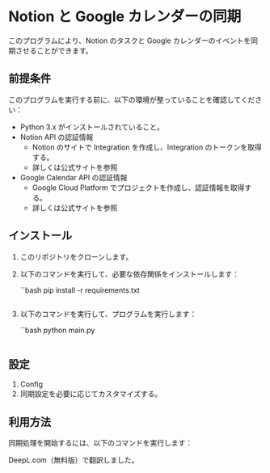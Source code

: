 # Notion と Google カレンダーの同期

このプログラムにより、Notion のタスクと Google カレンダーのイベントを同期させることができます。

## 前提条件

このプログラムを実行する前に、以下の環境が整っていることを確認してください：

- Python 3.x がインストールされていること。
- Notion API の認証情報
  - Notion のサイトで Integration を作成し、Integration のトークンを取得する。
  - 詳しくは公式サイトを参照
- Google Calendar API の認証情報
  - Google Cloud Platform でプロジェクトを作成し、認証情報を取得する。
  - 詳しくは公式サイトを参照

## インストール

1. このリポジトリをクローンします。
2. 以下のコマンドを実行して、必要な依存関係をインストールします：

   ``bash
   pip install -r requirements.txt

   ```

   ```

3. 以下のコマンドを実行して、プログラムを実行します：

   ``bash
   python main.py

   ```

   ```

## 設定

1. Config
2. 同期設定を必要に応じてカスタマイズする。

## 利用方法

同期処理を開始するには、以下のコマンドを実行します：

DeepL.com（無料版）で翻訳しました。
